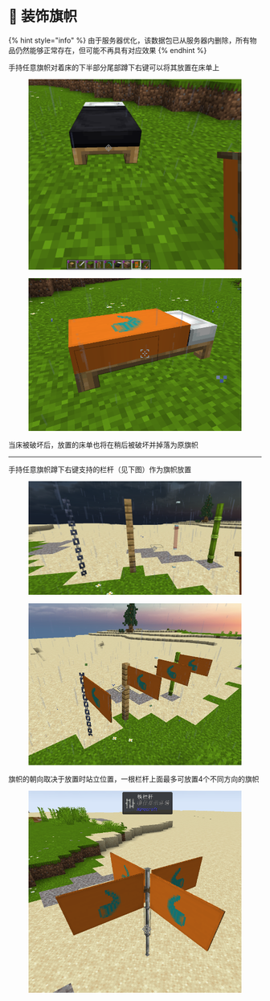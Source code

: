 # 🚩 装饰旗帜

{% hint style="info" %}
由于服务器优化，该数据包已从服务器内删除，所有物品仍然能够正常存在，但可能不再具有对应效果
{% endhint %}

手持任意旗帜对着床的下半部分尾部蹲下右键可以将其放置在床单上

<figure><img src="../../.gitbook/assets/image (13).png" alt=""><figcaption></figcaption></figure>

<figure><img src="../../.gitbook/assets/image (14).png" alt=""><figcaption></figcaption></figure>

当床被破坏后，放置的床单也将在稍后被破坏并掉落为原旗帜

***

手持任意旗帜蹲下右键支持的栏杆（见下图）作为旗帜放置

<figure><img src="../../.gitbook/assets/image (16).png" alt=""><figcaption></figcaption></figure>

<figure><img src="../../.gitbook/assets/image (17).png" alt=""><figcaption></figcaption></figure>

旗帜的朝向取决于放置时站立位置，一根栏杆上面最多可放置4个不同方向的旗帜

<figure><img src="../../.gitbook/assets/image (18).png" alt=""><figcaption></figcaption></figure>
